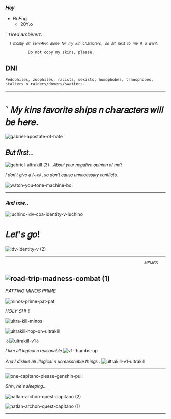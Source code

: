 ### 𝐻𝑒𝑦
 - 𝑅u𝐸ng
    -  20Y.o
 
 ` 𝘛𝘪𝘳𝘦𝘥 𝘢𝘮𝘣𝘪𝘷𝘦𝘳𝘵.
 
      𝐼 𝑚𝑜𝑠𝑡𝑙𝑦 𝑠𝑖𝑡 𝑠𝑒𝑚𝑖𝐴𝐹𝐾 𝑎𝑙𝑜𝑛𝑒 𝑓𝑜𝑟 𝑚𝑦 𝑘𝑖𝑛 𝑐ℎ𝑎𝑟𝑎𝑐𝑡𝑒𝑟𝑠, 𝑠𝑜 𝑠𝑖𝑡 𝑛𝑒𝑥𝑡 𝑡𝑜 𝑚𝑒 𝑖𝑓 𝑢 𝑤𝑎𝑛𝑡.
			
	          Do not copy my skins, please.	 
## DNI
    Pedophiles, zoophiles, racists, sexists, homophobes, transphobes, stalkers n raiders/doxers/swatters.	
 --- 
 # ` 𝑀𝑦 𝑘𝑖𝑛𝑠 𝑓𝑎𝑣𝑜𝑟𝑖𝑡𝑒 𝑠ℎ𝑖𝑝𝑠 𝑛 𝑐ℎ𝑎𝑟𝑎𝑐𝑡𝑒𝑟𝑠 𝑤𝑖𝑙𝑙 𝑏𝑒 ℎ𝑒𝑟𝑒.
![gabriel-apostate-of-hate](https://github.com/user-attachments/assets/f2f303cf-60c3-4a1b-a2a4-c4c33a232fb1)
## 𝐵𝑢𝑡 𝑓𝑖𝑟𝑠𝑡..
![gabriel-ultrakill (3)](https://github.com/user-attachments/assets/813c690d-9500-442b-acf2-878989d3803f)
..𝐴𝑏𝑜𝑢𝑡 𝑦𝑜𝑢𝑟 𝑛𝑒𝑔𝑎𝑡𝑖𝑣𝑒 𝑜𝑝𝑖𝑛𝑖𝑜𝑛 𝑜𝑓 𝑚𝑒?

𝐼 𝑑𝑜𝑛'𝑡 𝑔𝑖𝑣𝑒 𝑎 𝑓⌄𝑐𝑘, 𝑠𝑜 𝑑𝑜𝑛'𝑡 𝑐𝑎𝑢𝑠𝑒 𝑢𝑛𝑛𝑒𝑐𝑒𝑠𝑠𝑎𝑟𝑦 𝑐𝑜𝑛𝑓𝑙𝑖𝑐𝑡𝑠.

![watch-you-tone-machine-boi](https://github.com/user-attachments/assets/cb1fafe5-fcda-4b95-a4ef-c87316c9116a)

---
### 𝐴𝑛𝑑 𝑛𝑜𝑤..
![luchino-idv-coa-identity-v-luchino](https://github.com/user-attachments/assets/4ed216df-2888-4f3f-800a-673b39c7667b)
# 𝐿𝑒𝑡'𝑠 𝑔𝑜!
![idv-identity-v (2)](https://github.com/user-attachments/assets/998011fd-f2e8-4298-9291-3b64786f4d0a)


---

                                                                 𝑀𝐸𝑀𝐸𝑆

![road-trip-madness-combat (1)](https://github.com/user-attachments/assets/97e0542e-dc3a-4ddb-a078-490cc5469368)
---


𝑃𝐴𝑇𝑇𝐼𝑁𝐺 𝑀𝐼𝑁𝑂𝑆 𝑃𝑅𝐼𝑀𝐸

![minos-prime-pat-pat](https://github.com/user-attachments/assets/30511830-1c00-4f1e-b07d-7d070675c463)

𝐻𝑂𝐿𝑌 𝑆𝐻𝐼-!

![ultra-kill-minos](https://github.com/user-attachments/assets/25cc18bc-9e51-4b56-b86b-dce61e9a3ae8)


![ultrakill-hop-on-ultrakill](https://github.com/user-attachments/assets/dd7f5db2-324a-41a8-9e3d-73c419ed7531)

⊹![ultrakill-v1](https://github.com/user-attachments/assets/abb9109c-4a99-49c9-a719-7578557209c1)⊹

𝐼 𝑙𝑖𝑘𝑒 𝑎𝑙𝑙 𝑙𝑜𝑔𝑖𝑐𝑎𝑙 𝑛 𝑟𝑒𝑎𝑠𝑜𝑛𝑎𝑏𝑙𝑒
![v1-thumbs-up](https://github.com/user-attachments/assets/ea868ce1-7e28-4300-a5ba-026351099625)

𝐴𝑛𝑑 𝐼 𝑑𝑖𝑠𝑙𝑖𝑘𝑒 𝑎𝑙𝑙 𝑖𝑙𝑙𝑜𝑔𝑖𝑐𝑎𝑙 𝑛 𝑢𝑛𝑟𝑒𝑎𝑠𝑜𝑛𝑎𝑏𝑙𝑒 𝑡ℎ𝑖𝑛𝑔𝑠 .
![ultrakill-v1-ultrakill](https://github.com/user-attachments/assets/6a003e54-bee7-4f34-b37a-1276607abc6d)

---

![one-capitano-please-genshin-pull](https://github.com/user-attachments/assets/13a8c5f7-480f-4fc8-9c7b-c922fc517197)

𝑆ℎℎ, ℎ𝑒'𝑠 𝑠𝑙𝑒𝑒𝑝𝑖𝑛𝑔..

![natlan-archon-quest-capitano (2)](https://github.com/user-attachments/assets/86b467fa-69e5-48ba-8263-219614a91692)

![natlan-archon-quest-capitano (1)](https://github.com/user-attachments/assets/b12f7843-d3c1-4e86-8848-c76aaf310135)

---
